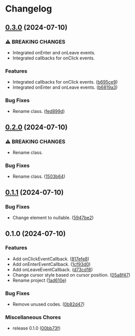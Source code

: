 # Changelog

## [0.3.0](https://github.com/ryohidaka/cursor-position-detector/compare/v0.2.0...v0.3.0) (2024-07-10)


### ⚠ BREAKING CHANGES

* Integrated onEnter and onLeave events.
* Integrated callbacks for onClick events.

### Features

* Integrated callbacks for onClick events. ([b695ce9](https://github.com/ryohidaka/cursor-position-detector/commit/b695ce9178f2d2177daf6a614fb4bf94c5ab6c10))
* Integrated onEnter and onLeave events. ([b6819a3](https://github.com/ryohidaka/cursor-position-detector/commit/b6819a320924a05433361430eb36a7630cbf4328))


### Bug Fixes

* Rename class. ([fed899d](https://github.com/ryohidaka/cursor-position-detector/commit/fed899d40165e6fd09d5192779d8be9e3c1375de))

## [0.2.0](https://github.com/ryohidaka/cursor-position-detector/compare/v0.1.1...v0.2.0) (2024-07-10)


### ⚠ BREAKING CHANGES

* Rename class.

### Bug Fixes

* Rename class. ([1503b64](https://github.com/ryohidaka/cursor-position-detector/commit/1503b64ff1fb734758d15c21d65e40435adba500))

## [0.1.1](https://github.com/ryohidaka/cursor-position-detector/compare/v0.1.0...v0.1.1) (2024-07-10)


### Bug Fixes

* Change element to nullable. ([5947be2](https://github.com/ryohidaka/cursor-position-detector/commit/5947be285b774407530b3362ca83fe6fe2eb6f27))

## 0.1.0 (2024-07-10)


### Features

* Add onClickEventCallback. ([817efe8](https://github.com/ryohidaka/cursor-position-detector/commit/817efe8508ff9fc88bb6059c75081f84789a4bac))
* Add onEnterEventCallback. ([1cf93d0](https://github.com/ryohidaka/cursor-position-detector/commit/1cf93d06338f1106f92af1b9747a01dd350d8618))
* Add onLeaveEventCallback. ([d73cd18](https://github.com/ryohidaka/cursor-position-detector/commit/d73cd18378cb296f42d941509c54b410acdde2bb))
* Change cursor style based on cursor position. ([05a8f47](https://github.com/ryohidaka/cursor-position-detector/commit/05a8f478fe50ce9b85bb8aaf412702b3f550e899))
* Rename project ([1ad610e](https://github.com/ryohidaka/cursor-position-detector/commit/1ad610ebef85fe7ed718aa90aafba8da02fdde3c))


### Bug Fixes

* Remove unused codes. ([0b82d47](https://github.com/ryohidaka/cursor-position-detector/commit/0b82d47eab65d3865ea743bb35e40f41773dfadb))


### Miscellaneous Chores

* release 0.1.0 ([00bb73f](https://github.com/ryohidaka/cursor-position-detector/commit/00bb73fcaba3cd46a48cf1455036a4e2ab22aa6d))
